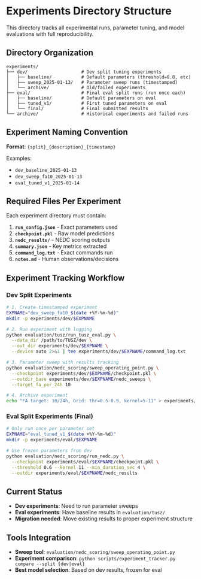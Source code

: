 # Experiments Directory Structure

This directory tracks all experimental runs, parameter tuning, and model evaluations with full reproducibility.

## Directory Organization

```
experiments/
├── dev/                    # Dev split tuning experiments
│   ├── baseline/           # Default parameters (threshold=0.8, etc)
│   ├── sweep_2025-01-13/   # Parameter sweep runs (timestamped)
│   └── archive/            # Old/failed experiments
├── eval/                   # Final eval split runs (run once each)
│   ├── baseline/           # Default parameters on eval
│   ├── tuned_v1/           # First tuned parameters on eval
│   └── final/              # Final submitted results
└── archive/                # Historical experiments and failed runs
```

## Experiment Naming Convention

**Format**: `{split}_{description}_{timestamp}`

Examples:
- `dev_baseline_2025-01-13`
- `dev_sweep_fa10_2025-01-13` 
- `eval_tuned_v1_2025-01-14`

## Required Files Per Experiment

Each experiment directory must contain:

1. **`run_config.json`** - Exact parameters used
2. **`checkpoint.pkl`** - Raw model predictions 
3. **`nedc_results/`** - NEDC scoring outputs
4. **`summary.json`** - Key metrics extracted
5. **`command_log.txt`** - Exact commands run
6. **`notes.md`** - Human observations/decisions

## Experiment Tracking Workflow

### Dev Split Experiments
```bash
# 1. Create timestamped experiment
EXPNAME="dev_sweep_fa10_$(date +%Y-%m-%d)"
mkdir -p experiments/dev/$EXPNAME

# 2. Run experiment with logging
python evaluation/tusz/run_tusz_eval.py \
  --data_dir /path/to/TUSZ/dev \
  --out_dir experiments/dev/$EXPNAME \
  --device auto 2>&1 | tee experiments/dev/$EXPNAME/command_log.txt

# 3. Parameter sweep with results tracking
python evaluation/nedc_scoring/sweep_operating_point.py \
  --checkpoint experiments/dev/$EXPNAME/checkpoint.pkl \
  --outdir_base experiments/dev/$EXPNAME/nedc_sweeps \
  --target_fa_per_24h 10

# 4. Archive experiment
echo "FA target: 10/24h, Grid: thr=0.5-0.9, kernel=5-11" > experiments/dev/$EXPNAME/notes.md
```

### Eval Split Experiments (Final)
```bash
# Only run once per parameter set
EXPNAME="eval_tuned_v1_$(date +%Y-%m-%d)"
mkdir -p experiments/eval/$EXPNAME

# Use frozen parameters from dev
python evaluation/nedc_scoring/run_nedc.py \
  --checkpoint experiments/eval/$EXPNAME/checkpoint.pkl \
  --threshold 0.6 --kernel 11 --min_duration_sec 4 \
  --outdir experiments/eval/$EXPNAME/nedc_results
```

## Current Status

- **Dev experiments**: Need to run parameter sweeps
- **Eval experiments**: Have baseline results in `evaluation/tusz/`
- **Migration needed**: Move existing results to proper experiment structure

## Tools Integration

- **Sweep tool**: `evaluation/nedc_scoring/sweep_operating_point.py`
- **Experiment comparison**: `python scripts/experiment_tracker.py compare --split {dev|eval}`
- **Best model selection**: Based on dev results, frozen for eval
